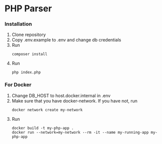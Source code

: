 # PHP Parser

### Installation

1. Clone repository
2. Copy .env.example to .env and change db credentials
3. Run
   ```
   composer install
   ```
4. Run
   ```
   php index.php
   ```

### For Docker
1. Change DB_HOST to host.docker.internal in .env
2. Make sure that you have docker-network. If you have not, run
   ```
   docker network create my-network
   ```
3. Run
   ```
   docker build -t my-php-app .
   docker run --network=my-network --rm -it --name my-running-app my-php-app
   ```

